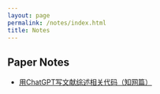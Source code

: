 ```yaml
---
layout: page
permalink: /notes/index.html
title: Notes
---
```


## Paper Notes

- [用ChatGPT写文献综述相关代码（知网篇）](https://YanyingWei1997.github.io/notes/literature_review_chatgpt)   <br>

<br>

